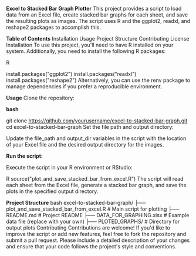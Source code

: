 **Excel to Stacked Bar Graph Plotter**
This project provides a script to load data from an Excel file, create stacked bar graphs for each sheet, and save the resulting plots as images. The script uses R and the ggplot2, readxl, and reshape2 packages to accomplish this.

**Table of Contents**
Installation
Usage
Project Structure
Contributing
License
Installation
To use this project, you'll need to have R installed on your system. Additionally, you need to install the following R packages:

R

install.packages("ggplot2")
install.packages("readxl")
install.packages("reshape2")
Alternatively, you can use the renv package to manage dependencies if you prefer a reproducible environment.

**Usage**
Clone the repository:

**bash**

git clone https://github.com/yourusername/excel-to-stacked-bar-graph.git
cd excel-to-stacked-bar-graph
Set the file path and output directory:

Update the file_path and output_dir variables in the script with the location of your Excel file and the desired output directory for the images.

**Run the script:**

Execute the script in your R environment or RStudio:

R
source("plot_and_save_stacked_bar_from_excel.R")
The script will read each sheet from the Excel file, generate a stacked bar graph, and save the plots in the specified output directory.

**Project Structure**
bash
excel-to-stacked-bar-graph/
├── plot_and_save_stacked_bar_from_excel.R  # Main script for plotting
├── README.md                               # Project README
├── DATA_FOR_GRAPHING.xlsx                  # Example data file (replace with your own)
├── PLOTED_GRAPHS/                          # Directory for output plots
Contributing
Contributions are welcome! If you'd like to improve the script or add new features, feel free to fork the repository and submit a pull request. Please include a detailed description of your changes and ensure that your code follows the project's style and conventions.

